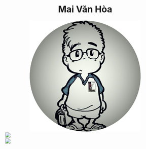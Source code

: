 <h1 align="center">Mai Văn Hòa</h1>
<p align="center">
  <div align="center"><img src="https://github.com/maivan-hoa/maivan-hoa/blob/main/avatar_git.png?raw=true" width="350"></div>
  <div><img src="https://github-readme-stats.vercel.app/api?username=maivan-hoa&show_icons=true&count_private=true&theme=dark"></div>
  <div><img src="https://github-readme-stats.vercel.app/api/top-langs/?username=maivan-hoa&hide=javascript,css,scss,html&layout=compact&theme=dark" /></div>
</p>



<!--
### Mai Văn Hòa - HUST
![alt text](https://github.com/maivan-hoa/maivan-hoa/blob/main/avatar.jpg?raw=true)


**maivan-hoa/maivan-hoa** is a ✨ _special_ ✨ repository because its `README.md` (this file) appears on your GitHub profile.

Here are some ideas to get you started:

- 🔭 I’m currently working on ...
- 🌱 I’m currently learning ...
- 👯 I’m looking to collaborate on ...
- 🤔 I’m looking for help with ...
- 💬 Ask me about ...
- 📫 How to reach me: ...
- 😄 Pronouns: ...
- ⚡ Fun fact: ...
-->

